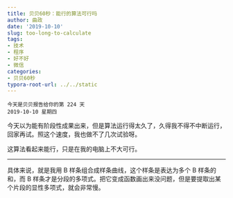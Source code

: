 ```yaml
---
title: 贝贝60秒：能行的算法可行吗
author: 曲政
date: '2019-10-10'
slug: too-long-to-calculate
tags:
- 技术
- 程序
- 好不好
- 微信
categories:
- 贝贝60秒
typora-root-url: ../../static
---
```


```
今天是贝贝报告给你的第 224 天
2019-10-10 星期四
```

今天以为能有阶段性成果出来，但是算法运行得太久了，久得我不得不中断运行，回家再试。照这个速度，我也做不了几次试验呀。

这算法看起来能行，只是在我的电脑上不大可行。

------

具体来说，就是我用 B 样条组合成样条曲线，这个样条是表达为多个 B 样条的和，而 B 样条才是分段的多项式。把它变成函数画出来没问题，但是要提取出某个片段的显性多项式，就会非常慢。